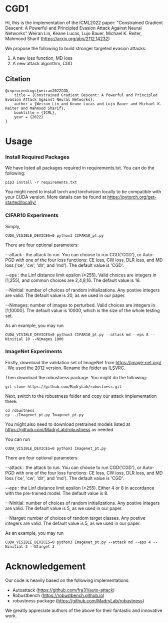 # CGD1

Hi, this is the implementation of the ICML2022 paper: 
"Constrained Gradient Descent: A Powerful and Principled Evasion Attack Against Neural Networks"
Weiran Lin, Keane Lucas, Lujo Bauer, Michael K. Reiter, Mahmood Sharif
(https://arxiv.org/abs/2112.14232)

We propose the following to build stronger targeted evasion attacks:
1. A new loss function, MD loss
2. A new attack algorithm, CGD


## Citation
```
@inproceedings{weiran2022CGD,
    title = {Constrained Gradient Descent: A Powerful and Principled Evasion Attack Against Neural Networks},
    author = {Weiran Lin and Keane Lucas and Lujo Bauer and Michael K. Reiter and Mahmood Sharif},
    booktitle = {ICML},
    year = {2022}
}
```
# Usage
### Install Required Packages
We have listed all packages required in requirements.txt. You can do the following:
```
pip3 install -r requirements.txt
```
You might need to install torch and torchvision locally to be compatible with your CUDA version. More details can be found at https://pytorch.org/get-started/locally/

### CIFAR10 Experiments
Simply,
```
CUDA_VISIBLE_DEVICES=0 python3 CIFAR10_pt.py
```
There are four optional parameters:

--attack : the attack to run. You can choose to run CGD('CGD'), or Auto-PGD with one of the four loss functions: CE loss, CW loss, DLR loss, and MD loss ('ce', 'cw', 'dlr', and 'md'). The default value is 'CGD'.

--eps : the Linf distance limit epsilon (*255). Valid choices are integers in [1,255], and common choices are 2,4,8,16. The default value is 16.

--Ninitial: number of choices of random initializations. Any postive integers are valid. The default value is 20, as we used in our paper.

--Nimages: number of images to perturbed. Valid choices are integers in [1,10000]. The default value is 10000, which is the size of the whole testing set.

As an example, you may run 
```
CUDA_VISIBLE_DEVICES=0 python3 CIFAR10_pt.py --attack md --eps 8 --Ninitial 10 --Nimages 1000
```

### ImageNet Experiments
Firstly, download the validation set of ImageNet from https://image-net.org/ . We used the 2012 version. Rename the folder as ILSVRC.

Then download the robustness package. You might do the following:
```
git clone https://github.com/MadryLab/robustness.git
```

Next, switch to the robustness folder and copy our attack implementation there:
```
cd robustness
cp ../Imagenet_pt.py Imagenet_pt.py
```
You might also need to download pretrained models listed at https://github.com/MadryLab/robustness as needed

You can run
```
CUDA_VISIBLE_DEVICES=0 python3 Imagenet_pt.py
```

There are four optional parameters:

--attack : the attack to run. You can choose to run CGD('CGD'), or Auto-PGD with one of the four loss functions: CE loss, CW loss, DLR loss, and MD loss ('ce', 'cw', 'dlr', and 'md'). The default value is 'CGD'.

--eps : the Linf distance limit epsilon (*255). Either 4 or 8 in accordance with the pre-trained model. The default value is 8.

--Ninitial: number of choices of random initializations. Any postive integers are valid. The default value is 5, as we used in our paper.

--Ntarget: number of choices of random target classes. Any postive integers are valid. The default value is 5, as we used in our paper.

As an example, you may run 
```
CUDA_VISIBLE_DEVICES=0 python3 Imagenet_pt.py --attack md --eps 4 --Ninitial 2 --Ntarget 3
```

# Acknowledgement
Our code is heavily based on the following implementations:
- Autoattack (https://github.com/fra31/auto-attack)
- Robustbench (https://robustbench.github.io)
- robustness package (https://github.com/MadryLab/robustness)

We greatly appreciate authors of the above for their fantastic and innovative work.





